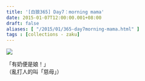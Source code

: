 ```yaml
---
title: '[白狼365] Day7：morning mama'
date: 2015-01-07T12:00:00.001+08:00
draft: false
aliases: [ "/2015/01/365-day7morning-mama.html" ]
tags : [collections - zaku]
---
```


![](/images/zaku007.jpg)

「有奶便是娘！」  
（亂打人的叫「慈母」）
